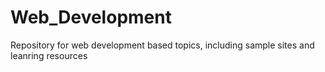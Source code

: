 # Web_Development
Repository for web development based topics, including sample sites and leanring resources
